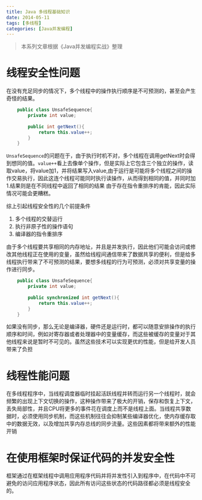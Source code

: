 ```yaml
---
title: Java 多线程基础知识
date: 2014-05-11
tags: [多线程]
categories: [Java并发编程]
---
```


> 本系列文章根据《Java并发编程实战》整理

# 线程安全性问题
 在没有充足同步的情况下，多个线程中的操作执行顺序是不可预测的，甚至会产生奇怪的结果。
```java
    public class UnsafeSequence{
        private int value;
        
        public int getNext(){
            return this.value++;
        }
    }
```
`UnsafeSequence`的问题在于，由于执行时机不对，多个线程在调用getNext时会得到想同的值。`value++`看上去像单个操作，但是实际上它包含三个独立的操作，读取value，将value加1，并将结果写入value,由于运行是可能将多个线程之间的操作交易执行，因此这连个线程可能同时执行读操作，从而得到相同的值，并同时加1.结果则是在不同线程中返回了相同的结果
由于存在指令重排序的肯能，因此实际情况可能会更糟糕。

综上引起线程安全性的几个前提条件

   1. 多个线程的交替运行  
   2. 执行非原子性的操作语句
   3. 编译器的指令重排序
  
由于多个线程要共享相同的内存地址，并且是并发执行，因此他们可能会访问或修改其他线程正在使用的变量，虽然给线程间通信带来了数据共享的便利，但是给多线程执行带来了不可预测的结果，要想多线程的行为可预测，必须对共享变量的操作进行同步。

```java
    public class UnsafeSequence{
        private int value;
        
        public synchronized int getNext(){
            return this.value++;
        }
    }
```
如果没有同步，那么无论是编译器，硬件还是运行时，都可以随意安排操作的执行顺序和时间，例如对寄存器或者处理器中的变量缓存，而这些被缓存的变量对于其他线程来说是暂时不可见的。虽然这些技术可以实现更优的性能，但是给开发人员带来了负担


# 线程性能问题
在多线程程序中，当线程调度器临时挂起活跃线程并转而运行另一个线程时，就会频繁的出现上下文切换的操作，这种操作带来了极大的开销，保存和恢复上下文，丢失局部性，并且CPU将更多的事件花在调度上而不是线程上面。当线程共享数据时，必须使用同步机制，而这些机制往往会抑制某些编译器优化，使内存缓存取中的数据无效，以及增加共享内存总线的同步流量。这些因素都将带来额外的性能开销

# 在使用框架时保证代码的并发安全性

框架通过在框架线程中调用应用程序代码并将并发性引入到程序中，在代码中不可避免的访问应用程序状态，因此所有访问这些状态的代码路径都必须是线程安全的。


